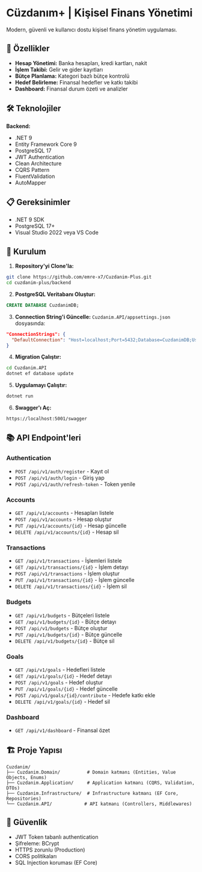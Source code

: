 # Cüzdanım+ | Kişisel Finans Yönetimi

Modern, güvenli ve kullanıcı dostu kişisel finans yönetim uygulaması.

## 🚀 Özellikler

- **Hesap Yönetimi:** Banka hesapları, kredi kartları, nakit
- **İşlem Takibi:** Gelir ve gider kayıtları
- **Bütçe Planlama:** Kategori bazlı bütçe kontrolü
- **Hedef Belirleme:** Finansal hedefler ve katkı takibi
- **Dashboard:** Finansal durum özeti ve analizler

## 🛠️ Teknolojiler

**Backend:**
- .NET 9
- Entity Framework Core 9
- PostgreSQL 17
- JWT Authentication
- Clean Architecture
- CQRS Pattern
- FluentValidation
- AutoMapper

## 📋 Gereksinimler

- .NET 9 SDK
- PostgreSQL 17+
- Visual Studio 2022 veya VS Code

## 🔧 Kurulum

1. **Repository'yi Clone'la:**
```bash
git clone https://github.com/emre-x7/Cuzdanim-Plus.git
cd cuzdanim-plus/backend
```

2. **PostgreSQL Veritabanı Oluştur:**
```sql
CREATE DATABASE CuzdanimDB;
```

3. **Connection String'i Güncelle:**
`Cuzdanim.API/appsettings.json` dosyasında:
```json
"ConnectionStrings": {
  "DefaultConnection": "Host=localhost;Port=5432;Database=CuzdanimDB;Username=postgres;Password=yourpassword"
}
```

4. **Migration Çalıştır:**
```bash
cd Cuzdanim.API
dotnet ef database update
```

5. **Uygulamayı Çalıştır:**
```bash
dotnet run
```

6. **Swagger'ı Aç:**
```
https://localhost:5001/swagger
```

## 📚 API Endpoint'leri

### Authentication
- `POST /api/v1/auth/register` - Kayıt ol
- `POST /api/v1/auth/login` - Giriş yap
- `POST /api/v1/auth/refresh-token` - Token yenile

### Accounts
- `GET /api/v1/accounts` - Hesapları listele
- `POST /api/v1/accounts` - Hesap oluştur
- `PUT /api/v1/accounts/{id}` - Hesap güncelle
- `DELETE /api/v1/accounts/{id}` - Hesap sil

### Transactions
- `GET /api/v1/transactions` - İşlemleri listele
- `GET /api/v1/transactions/{id}` - İşlem detayı
- `POST /api/v1/transactions` - İşlem oluştur
- `PUT /api/v1/transactions/{id}` - İşlem güncelle
- `DELETE /api/v1/transactions/{id}` - İşlem sil

### Budgets
- `GET /api/v1/budgets` - Bütçeleri listele
- `GET /api/v1/budgets/{id}` - Bütçe detayı
- `POST /api/v1/budgets` - Bütçe oluştur
- `PUT /api/v1/budgets/{id}` - Bütçe güncelle
- `DELETE /api/v1/budgets/{id}` - Bütçe sil

### Goals
- `GET /api/v1/goals` - Hedefleri listele
- `GET /api/v1/goals/{id}` - Hedef detayı
- `POST /api/v1/goals` - Hedef oluştur
- `PUT /api/v1/goals/{id}` - Hedef güncelle
- `POST /api/v1/goals/{id}/contribute` - Hedefe katkı ekle
- `DELETE /api/v1/goals/{id}` - Hedef sil

### Dashboard
- `GET /api/v1/dashboard` - Finansal özet

## 🏗️ Proje Yapısı
```
Cuzdanim/
├── Cuzdanim.Domain/          # Domain katmanı (Entities, Value Objects, Enums)
├── Cuzdanim.Application/     # Application katmanı (CQRS, Validation, DTOs)
├── Cuzdanim.Infrastructure/  # Infrastructure katmanı (EF Core, Repositories)
└── Cuzdanim.API/            # API katmanı (Controllers, Middlewares)
```

## 🔐 Güvenlik

- JWT Token tabanlı authentication
- Şifreleme: BCrypt
- HTTPS zorunlu (Production)
- CORS politikaları
- SQL Injection koruması (EF Core)
